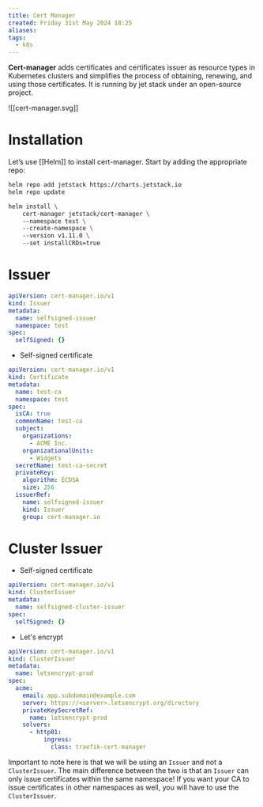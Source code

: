 ```yaml
---
title: Cert Manager
created: Friday 31st May 2024 18:25
aliases: 
tags:
  - k8s
---
```

**Cert-manager** adds certificates and certificates issuer as resource types in Kubernetes clusters and simplifies the process of obtaining, renewing, and using those certificates. It is running by jet stack under an open-source project.

![[cert-manager.svg]]
# Installation

Let’s use [[Helm]] to install cert-manager. Start by adding the appropriate repo:

```bash
helm repo add jetstack https://charts.jetstack.io  
helm repo update
```

```bash
helm install \  
    cert-manager jetstack/cert-manager \  
    --namespace test \  
    --create-namespace \  
    --version v1.11.0 \  
    --set installCRDs=true
```
# Issuer

```yaml
apiVersion: cert-manager.io/v1
kind: Issuer
metadata:
  name: selfsigned-issuer
  namespace: test
spec:
  selfSigned: {}
```

- Self-signed certificate

```yaml
apiVersion: cert-manager.io/v1  
kind: Certificate  
metadata:  
  name: test-ca  
  namespace: test  
spec:  
  isCA: true  
  commonName: test-ca  
  subject:  
    organizations:  
      - ACME Inc.  
    organizationalUnits:  
      - Widgets  
  secretName: test-ca-secret  
  privateKey:  
    algorithm: ECDSA  
    size: 256  
  issuerRef:  
    name: selfsigned-issuer  
    kind: Issuer  
    group: cert-manager.io
```

# Cluster Issuer

- Self-signed certificate

```yaml
apiVersion: cert-manager.io/v1
kind: ClusterIssuer
metadata:
  name: selfsigned-cluster-issuer
spec:
  selfSigned: {}
```

- Let's encrypt

```yaml
apiVersion: cert-manager.io/v1
kind: ClusterIssuer
metadata:
  name: letsencrypt-prod
spec:
  acme:
    email: app.subdomain@example.com
    server: https://<server>.letsencrypt.org/directory
    privateKeySecretRef:
      name: letsencrypt-prod
    solvers:
      - http01:
          ingress:
            class: traefik-cert-manager
```

Important to note here is that we will be using an `Issuer` and not a `ClusterIssuer`. The main difference between the two is that an `Issuer` can only issue certificates within the same namespace! If you want your CA to issue certificates in other namespaces as well, you will have to use the `ClusterIssuer`.